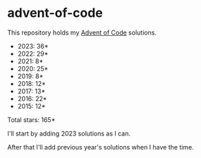 # advent-of-code
This repository holds my [Advent of Code](www.adventofcode.com) solutions.

* 2023: 36*
* 2022: 29*
* 2021:  8*
* 2020: 25*
* 2019:  8*
* 2018: 12*
* 2017: 13*
* 2016: 22*
* 2015: 12*

Total stars: 165*

I'll start by adding 2023 solutions as I can.

After that I'll add previous year's solutions when I have the time.
